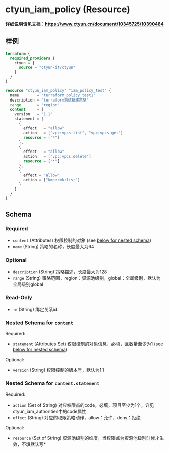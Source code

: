 # ctyun_iam_policy (Resource)
**详细说明请见文档：https://www.ctyun.cn/document/10345725/10390484**



## 样例

```terraform
terraform {
  required_providers {
    ctyun = {
      source = "ctyun-it/ctyun"
    }
  }
}

resource "ctyun_iam_policy" "iam_policy_test" {
  name        = "terraform_policy_test1"
  description = "terraform测试新建策略"
  range       = "region"
  content     = {
    version   = "1.1"
    statement = [
      {
        effect   = "allow"
        action   = ["vpc:vpcs:list", "vpc:vpcs:get"]
        resource = ["*"]
      },
      {
        effect   = "allow"
        action   = ["vpc:vpcs:delete"]
        resource = ["*"]
      },
      {
        effect = "allow"
        action = ["kms:cmk:list"]
      }
    ]
  }
}
```

<!-- schema generated by tfplugindocs -->
## Schema

### Required

- `content` (Attributes) 权限控制的对象 (see [below for nested schema](#nestedatt--content))
- `name` (String) 策略的名称，长度最大为64

### Optional

- `description` (String) 策略描述，长度最大为128
- `range` (String) 策略范围，region：资源池级别，global：全局级别，默认为全局级别global

### Read-Only

- `id` (String) 绑定关系id

<a id="nestedatt--content"></a>
### Nested Schema for `content`

Required:

- `statement` (Attributes Set) 权限控制的对象信息，必填，且数量至少为1 (see [below for nested schema](#nestedatt--content--statement))

Optional:

- `version` (String) 权限控制的版本号，默认为1.1

<a id="nestedatt--content--statement"></a>
### Nested Schema for `content.statement`

Required:

- `action` (Set of String) 对应权限点的code，必填，项目至少为1个，详见ctyun_iam_authorities中的code属性
- `effect` (String) 对应的权限策略动作，allow：允许，deny：拒绝

Optional:

- `resource` (Set of String) 资源池级别的维度，当权限点为资源池级别时候才生效，不填默认写*